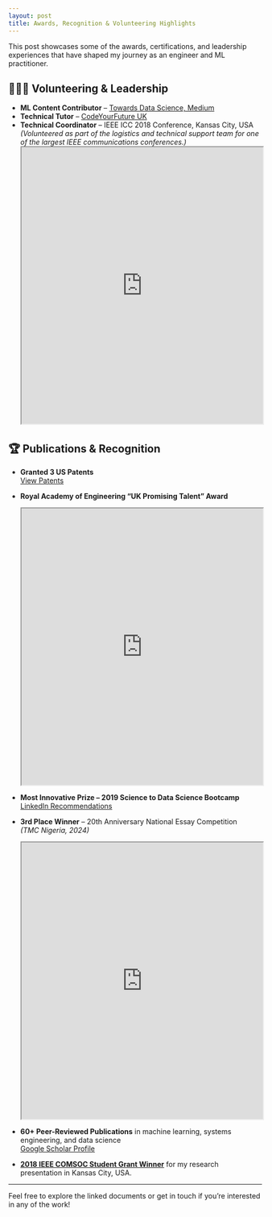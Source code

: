 ```yaml
---
layout: post
title: Awards, Recognition & Volunteering Highlights
---
```


This post showcases some of the awards, certifications, and leadership experiences that have shaped my journey as an engineer and ML practitioner.

## 🧑‍🤝‍🧑 Volunteering & Leadership

- **ML Content Contributor** – [Towards Data Science, Medium](https://medium.com/@koakande)  
- **Technical Tutor** – [CodeYourFuture UK](https://codeyourfuture.io/)  
- **Technical Coordinator** – IEEE ICC 2018 Conference, Kansas City, USA  
  *(Volunteered as part of the logistics and technical support team for one of the largest IEEE communications conferences.)*
   <iframe src="https://kbakande.github.io/assets/docs/rae_promising_talent_award.pdf" height="550" width="100%"></iframe>

## 🏆 Publications & Recognition

- **Granted 3 US Patents**  
  [View Patents](https://uspto.report/company/Akande-Kabiru)

- **Royal Academy of Engineering “UK Promising Talent” Award**  
  <iframe src="https://kbakande.github.io/assets/images/rae_global_talent.png" height="550" width="100%"></iframe>

- **Most Innovative Prize – 2019 Science to Data Science Bootcamp**  
  [LinkedIn Recommendations](https://www.linkedin.com/in/koakande/details/recommendations)

- **3rd Place Winner** – 20th Anniversary National Essay Competition  
  *(TMC Nigeria, 2024)*  
  <iframe src="https://kbakande.github.io/assets/docs/tmc_essay_award.pdf" height="550" width="100%"></iframe>

- **60+ Peer-Reviewed Publications** in machine learning, systems engineering, and data science  
  [Google Scholar Profile](https://scholar.google.co.uk/citations?user=PiWvuqYAAAAJ&hl=en)

- [**2018 IEEE COMSOC Student Grant Winner**](https://icc2018.ieee-icc.org/authors/student-travel-grants.html#comsoc) for my research presentation in Kansas City, USA. 

---

Feel free to explore the linked documents or get in touch if you’re interested in any of the work!

